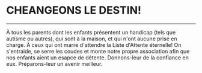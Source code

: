 # CHEANGEONS LE DESTIN!

----------------------------------------------------------------

À tous les parents dont les enfants présentent un handicap (tels que autisme ou autres), qui sont à la maison, et qui n'ont aucune prise en charge. À ceux qui ont marre d'attendre la Liste d'Attente éternelle!
On s'entraide, se serre les coudes et monte notre propre association afin que nos enfants aient un esapce de détente. Donnons-leur de la confiance en eux. Préparons-leur un avenir meilleur.
